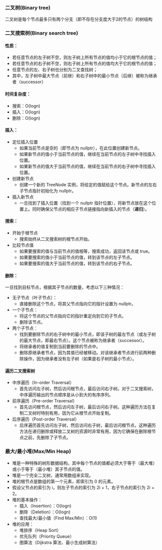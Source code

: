 ### 二叉树(Binary tree)
二叉树是每个节点最多只有两个分支（即不存在分支度大于2的节点）的树结构

### 二叉搜索树(Binary search tree)
#### 性质：
- 若任意节点的左子树不空，则左子树上所有节点的值均小于它的根节点的值；
- 若任意节点的右子树不空，则右子树上所有节点的值均大于它的根节点的值；
- 任意节点的左、右子树也分别为二叉查找树；
- 其中，左子树中最大节点（前继）和右子树中的最小节点（后继）被称为继承者（successor）
#### 时间复杂度：
- 搜索：O(logn)
- 插入：O(logn)
- 删除：O(logn)

#### 插入：
- 定位插入位置
  - 如果当前节点是空的（即节点为 nullptr），在此位置创建新节点。
  - 如果新节点的值小于当前节点的值，继续在当前节点的左子树中寻找插入位置。
  - 如果新节点的值大于当前节点的值，继续在当前节点的右子树中寻找插入位置。
- 创建新节点
  - 创建一个新的 TreeNode 实例，将给定的值赋给这个节点。新节点的左右子节点指针初始化为 nullptr。
- 插入新节点
  - 一旦找到了插入位置（找到一个 nullptr 指针位置），将新节点放在这个位置上。同时确保父节点的相应子节点链接指向新插入的节点（**递归**）。

#### 搜索：
- 开始于根节点
  - 搜索始终从二叉搜索树的根节点开始。
- 比较节点值
  - 如果要搜索的值与当前节点的值相等，搜索成功，返回该节点或 true。
  - 如果要搜索的值小于当前节点的值，转到该节点的左子节点。
  - 如果要搜索的值大于当前节点的值，转到该节点的右子节点。

#### 删除：
一旦找到目标节点，根据其子节点的数量，考虑以下三种情况：
- 无子节点（叶子节点）：
  - 直接删除这个节点，将其父节点指向它的指针设置为 nullptr。
- 一个子节点：
  - 将这个节点的父节点指向它的指针重定向到它的子节点。
  - 删除该节点。
- 两个子节点：
  - 找到要删除节点的右子树中的最小节点，即该子树的最左节点（或左子树的最大节点，即最右节点）。这个节点被称为继承者（successor）。
  - 将继承者的值复制到当前要删除的节点中。
  - 删除原继承者节点，因为其值已经被移动。对该继承者节点进行前两种删除操作，因为继承者没有左子树（如果是右子树的最小节点）。

#### 遍历二叉搜索树
- 中序遍历（In-order Traversal）
  - 首先访问左子树，然后访问根节点，最后访问右子树。对于二叉搜索树，中序遍历输出的节点顺序是从小到大的有序序列。
- 前序遍历（Pre-order Traversal）
  - 首先访问根节点，然后访问左子树，最后访问右子树。这种遍历方法在复制二叉树时特别有用，因为它从根节点开始复制。
- 后序遍历（Post-order Traversal）
  - 后序遍历首先访问左子树，然后访问右子树，最后访问根节点。这种遍历方法在递归删除或释放二叉树的资源时非常有用，因为它确保在删除根节点之前，先删除了子节点。

### 最大/最小堆(Max/Min Heap)
- 堆是一种特殊的树形数据结构，其中每个节点的值都必须大于等于（最大堆）或小于等于（最小堆）其子节点的值。
- 堆是一个完全二叉树，通常用数组来实现。
- 堆的根节点是数组的第一个元素，即索引为 0 的元素。
- 假设父节点的索引为 i，则左子节点的索引为 2i + 1，右子节点的索引为 2i + 2。
- 堆的基本操作：
  - 插入（Insertion）：O(logn)
  - 删除（Deletion）：O(logn)
  - 查找最大/最小值（Find Max/Min）：O(1)
- 堆的应用：
  - 堆排序（Heap Sort）
  - 优先队列（Priority Queue）
  - 图算法（Dijkstra 算法、最小生成树算法）
  